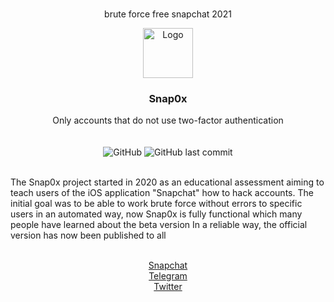 
<html>
<br />
	<p align="center">
brute force free snapchat	2021</p>
	
<p align="center">
  <a href="https://github.com/curv3ball/snapbot">
    <img src="https://cdn1.iconfinder.com/data/icons/snapchat-ui-colored-2/48/JD-02-512.png" alt="Logo" width="80" height="80">
  </a>

  <h3 align="center">Snap0x</h3>

  <p align="center">
   Only accounts that do not use two-factor authentication 
    <br />
	<br />
	<br />
	<img alt="GitHub" src="https://img.shields.io/github/downloads/curv3ball/snapbot/total.svg">
	<img alt="GitHub last commit" src="https://img.shields.io/pypi/pyversions/Django">
  </p>
</p>

<p align="left">
<br />
The Snap0x project started in 2020 as an educational assessment aiming to teach users of the iOS application "Snapchat" how to hack accounts. The initial goal was to be able to work brute force without errors to specific users in an automated way, now Snap0x is fully functional which many people have learned about the beta version In a reliable way, the official version has now been published to all
</p>
<p align="center">
<br />
<a href="https://www.snapchat.com/add/flaah999">Snapchat</a><br />
<a href="https://t.me/s/Xfff0800?before=212">Telegram</a><br />
<a href="https://twitter.com/0xfalah">Twitter</a>
<p>
